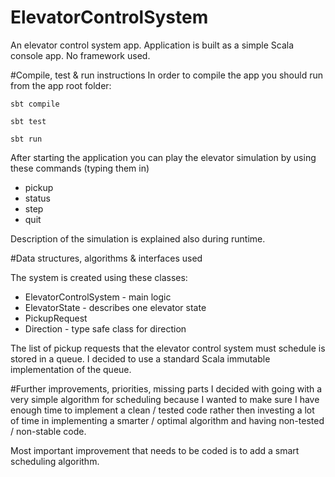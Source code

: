 ElevatorControlSystem
=================================
An elevator control system app. Application is built as a simple Scala console app.
No framework used.  

#Compile, test & run instructions
In order to compile the app you should run from the app root folder: 

```sbt compile```

```sbt test```

```sbt run```

After starting the application you can play the elevator simulation by using these commands (typing them in)
 * pickup
 * status
 * step
 * quit
 
Description of the simulation is explained also during runtime.
 
#Data structures, algorithms & interfaces used

The system is created using these classes: 
* ElevatorControlSystem - main logic
* ElevatorState - describes one elevator state
* PickupRequest
* Direction - type safe class for direction

The list of pickup requests that the elevator control system must schedule is stored in a queue.
I decided to use a standard Scala immutable implementation of the queue.
 
#Further improvements, priorities, missing parts
I decided with going with a very simple algorithm for scheduling because I wanted to make sure I have 
enough time to implement a clean / tested code rather then investing a lot of time in
implementing a smarter / optimal algorithm and having non-tested / non-stable code.

Most important improvement that needs to be coded is to add a smart scheduling algorithm.